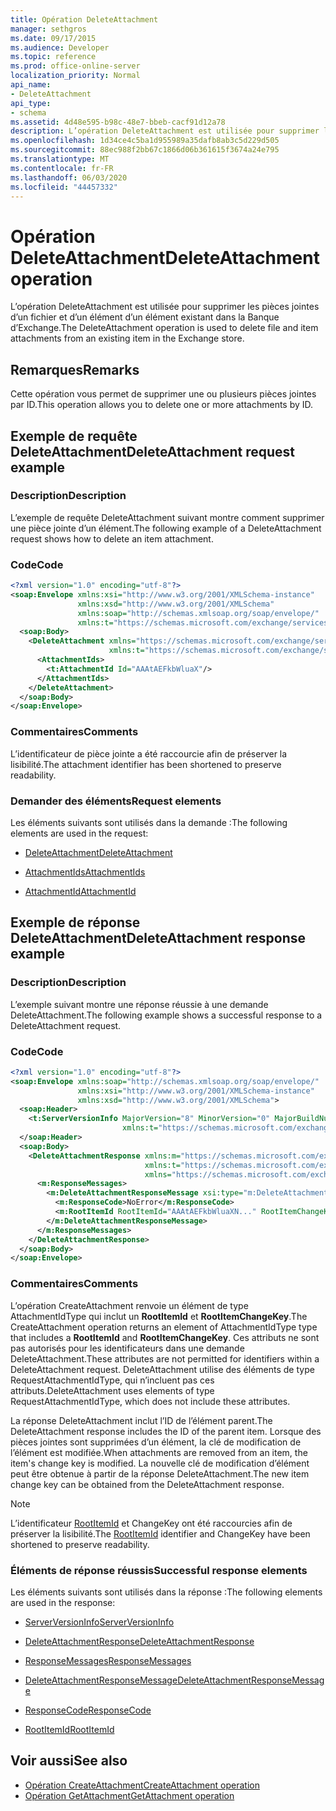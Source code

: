 ```yaml
---
title: Opération DeleteAttachment
manager: sethgros
ms.date: 09/17/2015
ms.audience: Developer
ms.topic: reference
ms.prod: office-online-server
localization_priority: Normal
api_name:
- DeleteAttachment
api_type:
- schema
ms.assetid: 4d48e595-b98c-48e7-bbeb-cacf91d12a78
description: L’opération DeleteAttachment est utilisée pour supprimer les pièces jointes d’un fichier et d’un élément d’un élément existant dans la Banque d’Exchange.
ms.openlocfilehash: 1d34ce4c5ba1d955989a35dafb8ab3c5d229d505
ms.sourcegitcommit: 88ec988f2bb67c1866d06b361615f3674a24e795
ms.translationtype: MT
ms.contentlocale: fr-FR
ms.lasthandoff: 06/03/2020
ms.locfileid: "44457332"
---
```

# <a name="deleteattachment-operation"></a><span data-ttu-id="1b29b-103">Opération DeleteAttachment</span><span class="sxs-lookup"><span data-stu-id="1b29b-103">DeleteAttachment operation</span></span>

<span data-ttu-id="1b29b-104">L’opération DeleteAttachment est utilisée pour supprimer les pièces jointes d’un fichier et d’un élément d’un élément existant dans la Banque d’Exchange.</span><span class="sxs-lookup"><span data-stu-id="1b29b-104">The DeleteAttachment operation is used to delete file and item attachments from an existing item in the Exchange store.</span></span>
  
## <a name="remarks"></a><span data-ttu-id="1b29b-105">Remarques</span><span class="sxs-lookup"><span data-stu-id="1b29b-105">Remarks</span></span>

<span data-ttu-id="1b29b-106">Cette opération vous permet de supprimer une ou plusieurs pièces jointes par ID.</span><span class="sxs-lookup"><span data-stu-id="1b29b-106">This operation allows you to delete one or more attachments by ID.</span></span>
  
## <a name="deleteattachment-request-example"></a><span data-ttu-id="1b29b-107">Exemple de requête DeleteAttachment</span><span class="sxs-lookup"><span data-stu-id="1b29b-107">DeleteAttachment request example</span></span>

### <a name="description"></a><span data-ttu-id="1b29b-108">Description</span><span class="sxs-lookup"><span data-stu-id="1b29b-108">Description</span></span>

<span data-ttu-id="1b29b-109">L’exemple de requête DeleteAttachment suivant montre comment supprimer une pièce jointe d’un élément.</span><span class="sxs-lookup"><span data-stu-id="1b29b-109">The following example of a DeleteAttachment request shows how to delete an item attachment.</span></span>
  
### <a name="code"></a><span data-ttu-id="1b29b-110">Code</span><span class="sxs-lookup"><span data-stu-id="1b29b-110">Code</span></span>

```XML
<?xml version="1.0" encoding="utf-8"?>
<soap:Envelope xmlns:xsi="http://www.w3.org/2001/XMLSchema-instance"
               xmlns:xsd="http://www.w3.org/2001/XMLSchema"
               xmlns:soap="http://schemas.xmlsoap.org/soap/envelope/"
               xmlns:t="https://schemas.microsoft.com/exchange/services/2006/types">
  <soap:Body>
    <DeleteAttachment xmlns="https://schemas.microsoft.com/exchange/services/2006/messages"
                      xmlns:t="https://schemas.microsoft.com/exchange/services/2006/types">
      <AttachmentIds>
        <t:AttachmentId Id="AAAtAEFkbWluaX"/>
      </AttachmentIds>
    </DeleteAttachment>
  </soap:Body>
</soap:Envelope>
```

### <a name="comments"></a><span data-ttu-id="1b29b-111">Commentaires</span><span class="sxs-lookup"><span data-stu-id="1b29b-111">Comments</span></span>

<span data-ttu-id="1b29b-112">L’identificateur de pièce jointe a été raccourcie afin de préserver la lisibilité.</span><span class="sxs-lookup"><span data-stu-id="1b29b-112">The attachment identifier has been shortened to preserve readability.</span></span>
  
### <a name="request-elements"></a><span data-ttu-id="1b29b-113">Demander des éléments</span><span class="sxs-lookup"><span data-stu-id="1b29b-113">Request elements</span></span>

<span data-ttu-id="1b29b-114">Les éléments suivants sont utilisés dans la demande :</span><span class="sxs-lookup"><span data-stu-id="1b29b-114">The following elements are used in the request:</span></span>
  
- [<span data-ttu-id="1b29b-115">DeleteAttachment</span><span class="sxs-lookup"><span data-stu-id="1b29b-115">DeleteAttachment</span></span>](deleteattachment.md)
    
- [<span data-ttu-id="1b29b-116">AttachmentIds</span><span class="sxs-lookup"><span data-stu-id="1b29b-116">AttachmentIds</span></span>](attachmentids.md)
    
- [<span data-ttu-id="1b29b-117">AttachmentId</span><span class="sxs-lookup"><span data-stu-id="1b29b-117">AttachmentId</span></span>](attachmentid.md)
    
## <a name="deleteattachment-response-example"></a><span data-ttu-id="1b29b-118">Exemple de réponse DeleteAttachment</span><span class="sxs-lookup"><span data-stu-id="1b29b-118">DeleteAttachment response example</span></span>

### <a name="description"></a><span data-ttu-id="1b29b-119">Description</span><span class="sxs-lookup"><span data-stu-id="1b29b-119">Description</span></span>

<span data-ttu-id="1b29b-120">L’exemple suivant montre une réponse réussie à une demande DeleteAttachment.</span><span class="sxs-lookup"><span data-stu-id="1b29b-120">The following example shows a successful response to a DeleteAttachment request.</span></span>
  
### <a name="code"></a><span data-ttu-id="1b29b-121">Code</span><span class="sxs-lookup"><span data-stu-id="1b29b-121">Code</span></span>

```XML
<?xml version="1.0" encoding="utf-8"?>
<soap:Envelope xmlns:soap="http://schemas.xmlsoap.org/soap/envelope/" 
               xmlns:xsi="http://www.w3.org/2001/XMLSchema-instance" 
               xmlns:xsd="http://www.w3.org/2001/XMLSchema">
  <soap:Header>
    <t:ServerVersionInfo MajorVersion="8" MinorVersion="0" MajorBuildNumber="662" MinorBuildNumber="0" 
                         xmlns:t="https://schemas.microsoft.com/exchange/services/2006/types"/>
  </soap:Header>
  <soap:Body>
    <DeleteAttachmentResponse xmlns:m="https://schemas.microsoft.com/exchange/services/2006/messages" 
                              xmlns:t="https://schemas.microsoft.com/exchange/services/2006/types" 
                              xmlns="https://schemas.microsoft.com/exchange/services/2006/messages">
      <m:ResponseMessages>
        <m:DeleteAttachmentResponseMessage xsi:type="m:DeleteAttachmentResponseMessageType" ResponseClass="Success">
          <m:ResponseCode>NoError</m:ResponseCode>
          <m:RootItemId RootItemId="AAAtAEFkbWluaXN..." RootItemChangeKey="CQAAABYAA..."/>
        </m:DeleteAttachmentResponseMessage>
      </m:ResponseMessages>
    </DeleteAttachmentResponse>
  </soap:Body>
</soap:Envelope>
```

### <a name="comments"></a><span data-ttu-id="1b29b-122">Commentaires</span><span class="sxs-lookup"><span data-stu-id="1b29b-122">Comments</span></span>

<span data-ttu-id="1b29b-123">L’opération CreateAttachment renvoie un élément de type AttachmentIdType qui inclut un **RootItemId** et **RootItemChangeKey**.</span><span class="sxs-lookup"><span data-stu-id="1b29b-123">The CreateAttachment operation returns an element of AttachmentIdType type that includes a **RootItemId** and **RootItemChangeKey**.</span></span> <span data-ttu-id="1b29b-124">Ces attributs ne sont pas autorisés pour les identificateurs dans une demande DeleteAttachment.</span><span class="sxs-lookup"><span data-stu-id="1b29b-124">These attributes are not permitted for identifiers within a DeleteAttachment request.</span></span> <span data-ttu-id="1b29b-125">DeleteAttachment utilise des éléments de type RequestAttachmentIdType, qui n’incluent pas ces attributs.</span><span class="sxs-lookup"><span data-stu-id="1b29b-125">DeleteAttachment uses elements of type RequestAttachmentIdType, which does not include these attributes.</span></span>
  
<span data-ttu-id="1b29b-126">La réponse DeleteAttachment inclut l’ID de l’élément parent.</span><span class="sxs-lookup"><span data-stu-id="1b29b-126">The DeleteAttachment response includes the ID of the parent item.</span></span> <span data-ttu-id="1b29b-127">Lorsque des pièces jointes sont supprimées d’un élément, la clé de modification de l’élément est modifiée.</span><span class="sxs-lookup"><span data-stu-id="1b29b-127">When attachments are removed from an item, the item's change key is modified.</span></span> <span data-ttu-id="1b29b-128">La nouvelle clé de modification d’élément peut être obtenue à partir de la réponse DeleteAttachment.</span><span class="sxs-lookup"><span data-stu-id="1b29b-128">The new item change key can be obtained from the DeleteAttachment response.</span></span>
  
> [!NOTE]
> <span data-ttu-id="1b29b-129">L’identificateur [RootItemId](rootitemid.md) et ChangeKey ont été raccourcies afin de préserver la lisibilité.</span><span class="sxs-lookup"><span data-stu-id="1b29b-129">The [RootItemId](rootitemid.md) identifier and ChangeKey have been shortened to preserve readability.</span></span> 
  
### <a name="successful-response-elements"></a><span data-ttu-id="1b29b-130">Éléments de réponse réussis</span><span class="sxs-lookup"><span data-stu-id="1b29b-130">Successful response elements</span></span>

<span data-ttu-id="1b29b-131">Les éléments suivants sont utilisés dans la réponse :</span><span class="sxs-lookup"><span data-stu-id="1b29b-131">The following elements are used in the response:</span></span>
  
- [<span data-ttu-id="1b29b-132">ServerVersionInfo</span><span class="sxs-lookup"><span data-stu-id="1b29b-132">ServerVersionInfo</span></span>](serverversioninfo.md)
    
- [<span data-ttu-id="1b29b-133">DeleteAttachmentResponse</span><span class="sxs-lookup"><span data-stu-id="1b29b-133">DeleteAttachmentResponse</span></span>](deleteattachmentresponse.md)
    
- [<span data-ttu-id="1b29b-134">ResponseMessages</span><span class="sxs-lookup"><span data-stu-id="1b29b-134">ResponseMessages</span></span>](responsemessages.md)
    
- [<span data-ttu-id="1b29b-135">DeleteAttachmentResponseMessage</span><span class="sxs-lookup"><span data-stu-id="1b29b-135">DeleteAttachmentResponseMessage</span></span>](deleteattachmentresponsemessage.md)
    
- [<span data-ttu-id="1b29b-136">ResponseCode</span><span class="sxs-lookup"><span data-stu-id="1b29b-136">ResponseCode</span></span>](responsecode.md)
    
- [<span data-ttu-id="1b29b-137">RootItemId</span><span class="sxs-lookup"><span data-stu-id="1b29b-137">RootItemId</span></span>](rootitemid.md)
    
## <a name="see-also"></a><span data-ttu-id="1b29b-138">Voir aussi</span><span class="sxs-lookup"><span data-stu-id="1b29b-138">See also</span></span>

- [<span data-ttu-id="1b29b-139">Opération CreateAttachment</span><span class="sxs-lookup"><span data-stu-id="1b29b-139">CreateAttachment operation</span></span>](createattachment-operation.md) 
- [<span data-ttu-id="1b29b-140">Opération GetAttachment</span><span class="sxs-lookup"><span data-stu-id="1b29b-140">GetAttachment operation</span></span>](getattachment-operation.md)

